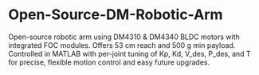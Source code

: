 # Open-Source-DM-Robotic-Arm
Open-source robotic arm using DM4310 &amp; DM4340 BLDC motors with integrated FOC modules. Offers 53 cm reach and 500 g min payload. Controlled in MATLAB with per-joint tuning of Kp, Kd, V_des, P_des, and T for precise, flexible motion control and easy future upgrades.
